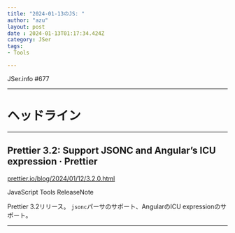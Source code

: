 ```yaml
---
title: "2024-01-13のJS: "
author: "azu"
layout: post
date : 2024-01-13T01:17:34.424Z
category: JSer
tags:
- Tools

---
```


JSer.info #677

----

<h1 class="site-genre">ヘッドライン</h1>

----

## Prettier 3.2: Support JSONC and Angular’s ICU expression · Prettier
[prettier.io/blog/2024/01/12/3.2.0.html](https://prettier.io/blog/2024/01/12/3.2.0.html "Prettier 3.2: Support JSONC and Angular’s ICU expression · Prettier")
<p class="jser-tags jser-tag-icon"><span class="jser-tag">JavaScript</span> <span class="jser-tag">Tools</span> <span class="jser-tag">ReleaseNote</span></p>

Prettier 3.2リリース。
`jsonc`パーサのサポート、AngularのICU expressionのサポート。


----
